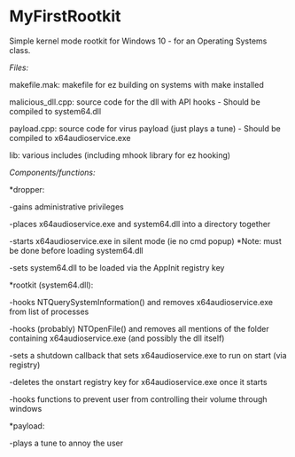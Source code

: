 # MyFirstRootkit
Simple kernel mode rootkit for Windows 10 - for an Operating Systems class.

*Files:*

  makefile.mak: makefile for ez building on systems with make installed

  malicious_dll.cpp: source code for the dll with API hooks
      - Should be compiled to system64.dll
  
  payload.cpp: source code for virus payload (just plays a tune)
      - Should be compiled to x64audioservice.exe
  
  lib: various includes (including mhook library for ez hooking)



*Components/functions:*
  
  *dropper:
  
  -gains administrative privileges
    
  -places x64audioservice.exe and system64.dll into a directory together
    
  -starts x64audioservice.exe in silent mode (ie no cmd popup)
    *Note: must be done before loading system64.dll
    
  -sets system64.dll to be loaded via the AppInit registry key
		
  *rootkit (system64.dll):
  
  -hooks NTQuerySystemInformation() and removes x64audioservice.exe from list of processes
  
  -hooks (probably) NTOpenFile() and removes all mentions of the folder containing x64audioservice.exe (and possibly the dll itself)
  
  -sets a shutdown callback that sets x64audioservice.exe to run on start (via registry)
  
  -deletes the onstart registry key for x64audioservice.exe once it starts
  
  -hooks functions to prevent user from controlling their volume through windows
	
  *payload:
 
  -plays a tune to annoy the user
